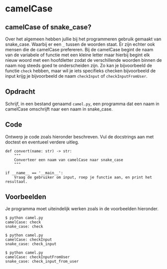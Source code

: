 # camelCase

## camelCase of snake_case?

Over het algemeen hebben jullie bij het programmeren gebruik gemaakt van snake_case. Waarbij er een `_` tussen de woorden staat. Er zijn echter ook mensen die de camelCase prefereren.
Bij de camelCase begint de naam van de variabele of functie met een kleine letter maar hierbij begint elk nieuw woord met een hoofdletter zodat de verschillende woorden binnen de naam nog steeds goed te onderscheiden zijn.
Zo kan je bijvoorbeeld de functie `check` hebben, maar wil je iets specifieks checken bijvoorbeeld de input krijg je bijvoorbeeld de naam `checkInput` of `checkInputFromUser`.

## Opdracht

Schrijf, in een bestand genaamd `camel.py`, een programma dat een naam in camelCase omschrijft naar een naam in snake_case.

## Code

Ontwerp je code zoals hieronder beschreven. Vul de docstrings aan met doctest en eventueel verdere uitleg.

    def convert(name: str) -> str:
        """
        Converteer een naam van camelCase naar snake_case
        """

    if __name__ == '__main__':
        Vraag de gebruiker om input, roep je functie aan, en print het resultaat.

## Voorbeelden

Je programma moet uiteindelijk werken zoals in de voorbeelden hieronder.

    $ python camel.py
    camelCase: check
    snake_case: check

    $ python camel.py
    camelCase: checkInput
    snake_case: check_input

    $ python camel.py
    camelCase: checkInputFromUser
    snake_case: check_input_from_user

